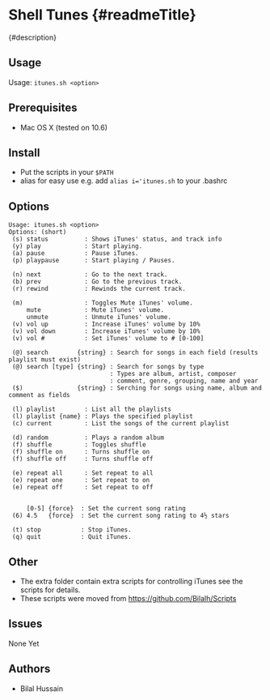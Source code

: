 Shell Tunes {#readmeTitle}
===========

{#description}

Usage
-----
Usage: `itunes.sh <option>`

Prerequisites
-------------
* Mac OS X (tested on 10.6)


Install 
-------
* Put the scripts in your `$PATH`
* alias for easy use e.g.  add `alias i='itunes.sh` to your .bashrc

Options
-------
	Usage: itunes.sh <option>
	Options: (short)
	 (s) status          : Shows iTunes' status, and track info
	 (y) play            : Start playing.
	 (a) pause           : Pause iTunes.
	 (p) playpause       : Start playing / Pauses.

	 (n) next            : Go to the next track.
	 (b) prev            : Go to the previous track.
	 (r) rewind          : Rewinds the current track.

	 (m)                 : Toggles Mute iTunes' volume.
	     mute            : Mute iTunes' volume.
	     unmute          : Unmute iTunes' volume.
	 (v) vol up          : Increase iTunes' volume by 10%
	 (v) vol down        : Increase iTunes' volume by 10%
	 (v) vol #           : Set iTunes' volume to # [0-100]

	 (@) search        {string} : Search for songs in each field (results playlist must exist)
	 (@) search [type] {string} : Search for songs by type
	                            : Types are album, artist, composer 
	                            : comment, genre, grouping, name and year 
	 ($)               {string} : Serching for songs using name, album and comment as fields

	 (l) playlist        : List all the playlists
	 (l) playlist {name} : Plays the specified playlist 
	 (c) current         : List the songs of the current playlist

	 (d) random          : Plays a random album
	 (f) shuffle         : Toggles shuffle
	 (f) shuffle on      : Turns shuffle on
	 (f) shuffle off     : Turns shuffle off

	 (e) repeat all      : Set repeat to all
	 (e) repeat one      : Set repeat to on
	 (e) repeat off      : Set repeat to off


	     [0-5] {force}  : Set the current song rating
	 (6) 4.5   {force}  : Set the current song rating to 4½ stars

	 (t) stop           : Stop iTunes.
	 (q) quit           : Quit iTunes.


Other
-----
* The extra folder contain extra scripts for controlling iTunes see the scripts for details.
* These scripts were moved from https://github.com/Bilalh/Scripts

Issues
------
None Yet

Authors
-------
* Bilal Hussain